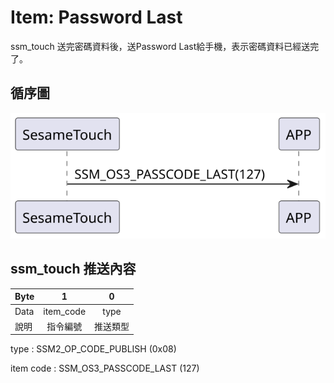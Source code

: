 # Item: Password Last

ssm_touch 送完密碼資料後，送Password Last給手機，表示密碼資料已經送完了。

## 循序圖

<p align="left" >
  <img src="../src/pw_last/pw_last.svg" alt="" title="">
</p>

## ssm_touch 推送內容

| Byte |     1     |  0   |
|------|:---------:|:----:|
| Data | item_code | type |
| 說明   |   指令編號    | 推送類型 |

type : SSM2_OP_CODE_PUBLISH (0x08)

item code : SSM_OS3_PASSCODE_LAST (127)